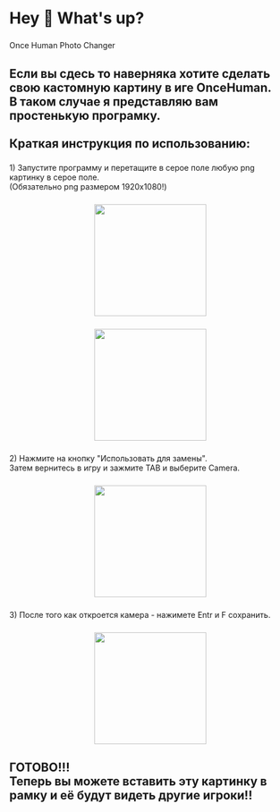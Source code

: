 <h1 align="left">Hey 👋 What's up?</h1>

###

<p align="left">Once Human Photo Changer</p>

###

<h2 align="left">Если вы сдесь то наверняка хотите сделать свою кастомную картину в иге OnceHuman.<br>В таком случае я представляю вам простенькую програмку.<br><br>Краткая инструкция по использованию:</h2>

###

<p align="left">1) Запустите программу и перетащите в серое поле любую png картинку в серое поле.<br>(Обязательно png размером 1920x1080!)</p>

###

<div align="center">
  <img height="200" src="https://i.postimg.cc/85GmJvTF/2024-08-10-155551417.png"  />
</div>

###

<div align="center">
  <img height="200" src="https://i.postimg.cc/W3ftLRY2/2024-08-10-160109400.png"  />
</div>

###

<p align="left">2) Нажмите на кнопку "Использовать для замены".<br>Затем вернитесь в игру и зажмите TAB и выберите Camera.</p>

###

<div align="center">
  <img height="200" src="https://i.postimg.cc/gJPbxgwv/2024-08-10-160625046.png"  />
</div>

###

<p align="left">3) После того как откроется камера - нажимете Entr и F сохранить.</p>

###

<div align="center">
  <img height="200" src="https://i.postimg.cc/BbMrwsmg/2024-08-10-160737508.png"  />
</div>

###

<h2 align="left">ГОТОВО!!!<br>Теперь вы можете вставить эту картинку в рамку и её будут видеть другие игроки!!</h2>

###
